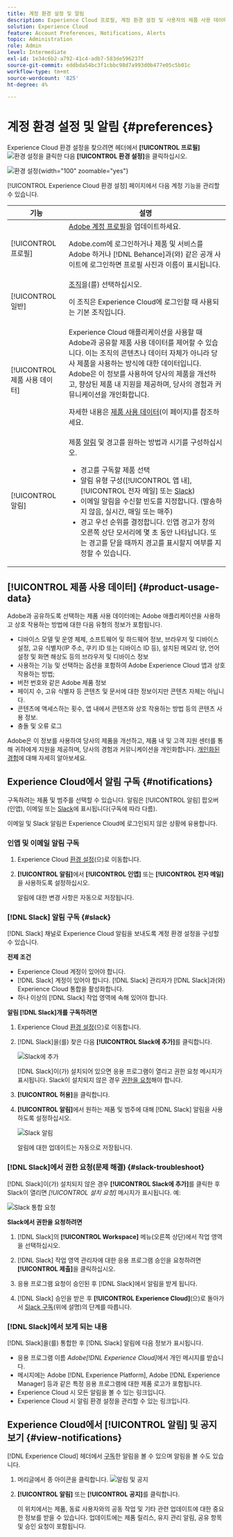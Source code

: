 ```yaml
---
title: 계정 환경 설정 및 알림
description: Experience Cloud 프로필, 계정 환경 설정 및 사용자의 제품 사용 데이터에 대해 알아봅니다. 전자 메일 및  [!DNL Slack]에 대한 제품 알림을 구독하고 제품 알림을 설정합니다.
solution: Experience Cloud
feature: Account Preferences, Notifications, Alerts
topic: Administration
role: Admin
level: Intermediate
exl-id: 1e34c6b2-a792-41c4-adb7-583de596237f
source-git-commit: eddbda54bc3f1cbbc98d7a993d0b477e05c5b01c
workflow-type: tm+mt
source-wordcount: '825'
ht-degree: 4%

---
```


# 계정 환경 설정 및 알림 {#preferences}

Experience Cloud 환경 설정을 찾으려면 헤더에서 **[!UICONTROL 프로필]** ![환경 설정](../assets/preferences-icon-sm.png)을 클릭한 다음 **[!UICONTROL 환경 설정]**&#x200B;을 클릭하십시오.

![환경 설정](../assets/preferences-navigation.png){width="100" zoomable="yes"}

[!UICONTROL Experience Cloud 환경 설정] 페이지에서 다음 계정 기능을 관리할 수 있습니다.

| 기능 | 설명 |
|--- |--- |
| [!UICONTROL 프로필] | [Adobe 계정 프로필](https://account.adobe.com/kr/profile)을 업데이트하세요. <p>Adobe.com에 로그인하거나 제품 및 서비스를 Adobe 하거나 [!DNL Behance]과(와) 같은 공개 사이트에 로그인하면 프로필 사진과 이름이 표시됩니다. |
| [!UICONTROL 일반] | [조직](../administration/organizations.md)을(를) 선택하십시오.<p>이 조직은 Experience Cloud에 로그인할 때 사용되는 기본 조직입니다. |
| [!UICONTROL 제품 사용 데이터] | Experience Cloud 애플리케이션을 사용할 때 Adobe과 공유할 제품 사용 데이터를 제어할 수 있습니다. 이는 조직의 콘텐츠나 데이터 자체가 아니라 당사 제품을 사용하는 방식에 대한 데이터입니다. Adobe은 이 정보를 사용하여 당사의 제품을 개선하고, 향상된 제품 내 지원을 제공하며, 당사의 경험과 커뮤니케이션을 개인화합니다. <p>자세한 내용은 [제품 사용 데이터](#product-usage-data)(이 페이지)를 참조하세요. |
| [!UICONTROL 알림] | 제품 [알림](#subscribe-to-notifications-in-experience-cloud) 및 경고를 원하는 방법과 시기를 구성하십시오. <ul><li>경고를 구독할 제품 선택</li><li>알림 유형 구성([!UICONTROL 앱 내], [!UICONTROL 전자 메일] 또는 [Slack](#slack-notifications))</li><li>이메일 알림을 수신할 빈도를 지정합니다. (발송하지 않음, 실시간, 매일 또는 매주)</li><li>경고 우선 순위를 결정합니다. 인앱 경고가 창의 오른쪽 상단 모서리에 몇 초 동안 나타납니다. 또는 경고를 닫을 때까지 경고를 표시할지 여부를 지정할 수 있습니다.</li></ul> |

## [!UICONTROL 제품 사용 데이터] {#product-usage-data}

Adobe과 공유하도록 선택하는 제품 사용 데이터에는 Adobe 애플리케이션을 사용하고 상호 작용하는 방법에 대한 다음 유형의 정보가 포함됩니다.

* 디바이스 모델 및 운영 체제, 소프트웨어 및 하드웨어 정보, 브라우저 및 디바이스 설정, 고유 식별자(IP 주소, 쿠키 ID 또는 디바이스 ID 등), 설치된 메모리 양, 언어 설정 및 화면 해상도 등의 브라우저 및 디바이스 정보
* 사용하는 기능 및 선택하는 옵션을 포함하여 Adobe Experience Cloud 앱과 상호 작용하는 방법;
* 버전 번호와 같은 Adobe 제품 정보
* 페이지 수, 고유 식별자 등 콘텐츠 및 문서에 대한 정보이지만 콘텐츠 자체는 아닙니다.
* 콘텐츠에 액세스하는 횟수, 앱 내에서 콘텐츠와 상호 작용하는 방법 등의 콘텐츠 사용 정보.
* 충돌 및 오류 로그

Adobe은 이 정보를 사용하여 당사의 제품을 개선하고, 제품 내 및 고객 지원 센터를 통해 귀하에게 지원을 제공하며, 당사의 경험과 커뮤니케이션을 개인화합니다. [개인화된 경험](personalized-learning.md)에 대해 자세히 알아보세요.

## Experience Cloud에서 알림 구독 {#notifications}

구독하려는 제품 및 범주를 선택할 수 있습니다. 알림은 [!UICONTROL 알림] 팝오버(인앱), 이메일 또는 [Slack](#slack-notifications)에 표시됩니다(구독에 따라 다름).

이메일 및 Slack 알림은 Experience Cloud에 로그인되지 않은 상황에 유용합니다.

### 인앱 및 이메일 알림 구독

1. Experience Cloud [환경 설정](https://experience.adobe.com/preferences)(으)로 이동합니다.

1. **[!UICONTROL 알림]**&#x200B;에서 **[!UICONTROL 인앱]** 또는 **[!UICONTROL 전자 메일]**&#x200B;을 사용하도록 설정하십시오.

   알림에 대한 변경 사항은 자동으로 저장됩니다.

### [!DNL Slack] 알림 구독 {#slack}

[!DNL Slack] 채널로 Experience Cloud 알림을 보내도록 계정 환경 설정을 구성할 수 있습니다.

**전제 조건**

* Experience Cloud 계정이 있어야 합니다.
* [!DNL Slack] 계정이 있어야 합니다. [!DNL Slack] 관리자가 [!DNL Slack]과(와) Experience Cloud 통합을 활성화합니다.
* 하나 이상의 [!DNL Slack] 작업 영역에 속해 있어야 합니다.

**알림 [!DNL Slack]개를 구독하려면**

1. Experience Cloud [환경 설정](https://experience.adobe.com/preferences)(으)로 이동합니다.

1. [!DNL Slack]을(를) 찾은 다음 **[!UICONTROL Slack에 추가]**&#x200B;를 클릭합니다.

   ![Slack에 추가](../assets/add-to-slack.png)

   [!DNL Slack]이(가) 설치되어 있으면 응용 프로그램이 열리고 권한 요청 메시지가 표시됩니다. Slack이 설치되지 않은 경우 [권한을 요청](#slack-troubleshoot)해야 합니다.

1. **[!UICONTROL 허용]**&#x200B;을 클릭합니다.

1. **[!UICONTROL 알림]**&#x200B;에서 원하는 제품 및 범주에 대해 [!DNL Slack] 알림을 사용하도록 설정하십시오.

   ![Slack 알림](../assets/slack.png)

   알림에 대한 업데이트는 자동으로 저장됩니다.

### [!DNL Slack]에서 권한 요청(문제 해결) {#slack-troubleshoot}

[!DNL Slack]이(가) 설치되지 않은 경우 **[!UICONTROL Slack에 추가]**&#x200B;를 클릭한 후 Slack이 열리면 _[!UICONTROL 설치 요청]_ 메시지가 표시됩니다. 예:

![Slack 통합 요청](../assets/slack-workspace.png)

**Slack에서 권한을 요청하려면**

1. [!DNL Slack]의 **[!UICONTROL Workspace]** 메뉴(오른쪽 상단)에서 작업 영역을 선택하십시오.

1. [!DNL Slack] 작업 영역 관리자에 대한 응용 프로그램 승인을 요청하려면 **[!UICONTROL 제출]**&#x200B;을 클릭하십시오.

1. 응용 프로그램 요청이 승인된 후 [!DNL Slack]에서 알림을 받게 됩니다.

1. [!DNL Slack] 승인을 받은 후 **[!UICONTROL Experience Cloud]**(으)로 돌아가서 [Slack 구독](#slack-notifications)(위에 설명)의 단계를 따릅니다.

### [!DNL Slack]에서 보게 되는 내용

[!DNL Slack]을(를) 통합한 후 [!DNL Slack] 알림에 다음 정보가 표시됩니다.

* 응용 프로그램 이름 _Adobe[!DNL Experience Cloud]_&#x200B;에서 개인 메시지를 받습니다.
* 메시지에는 Adobe [!DNL Experience Platform], Adobe [!DNL Experience Manager] 등과 같은 특정 응용 프로그램에 대한 제품 로고가 포함됩니다.
* Experience Cloud 시 모든 알림을 볼 수 있는 링크입니다.
* Experience Cloud 시 알림 환경 설정을 관리할 수 있는 링크입니다.

## Experience Cloud에서 [!UICONTROL 알림] 및 공지 보기 {#view-notifications}

[!DNL Experience Cloud] 헤더에서 [구독](#notifications)한 알림을 볼 수 있으며 알림을 볼 수도 있습니다.

1. 머리글에서 종 아이콘을 클릭합니다. ![알림 및 공지](../assets/bell-icon.png)

1. **[!UICONTROL 알림]** 또는 **[!UICONTROL 공지]**&#x200B;를 클릭합니다.

   이 위치에서는 제품, 동료 사용자와의 공동 작업 및 기타 관련 업데이트에 대한 중요한 정보를 받을 수 있습니다. 업데이트에는 제품 릴리스, 유지 관리 알림, 공유 항목 및 승인 요청이 포함됩니다.
